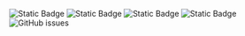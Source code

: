 ![Static Badge](https://img.shields.io/badge/blacklists-60-000000) ![Static Badge](https://img.shields.io/badge/blacklisted-2789559-cc0000) ![Static Badge](https://img.shields.io/badge/whitelisted-2242-00CC00) ![Static Badge](https://img.shields.io/badge/streaming_blacklist-28107-000000) ![GitHub issues](https://img.shields.io/github/issues/fabriziosalmi/blacklists)
